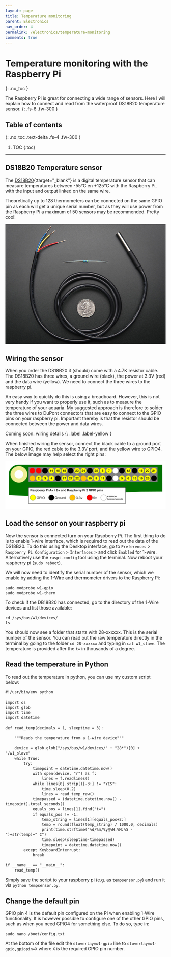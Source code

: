 ```yaml
---
layout: page
title: Temperature monitoring
parent: Electronics
nav_order: 4
permalink: /electronics/temperature-monitoring
comments: true
---
```


# Temperature monitoring with the Raspberry Pi
{: .no_toc }

The Raspberry Pi is great for connecting a wide range of sensors. Here I will explain how to connect and read from the waterproof DS18B20 temperature sensor.
{: .fs-6 .fw-300 }

## Table of contents
{: .no_toc .text-delta .fs-4 .fw-300 }

1. TOC
{:toc}
---

## DS18B20 Temperature sensor
The [DS18B20](https://www.adafruit.com/product/381){:target="_blank"} is a digital temperature sensor that can measure temperatures between -55°C en +125°C with the Raspberry Pi, with the input and output linked on the same wire.

Theoretically up to 128 thermometers can be connected on the same GPIO pin as each will get a unique serial number, but as they will use power from the Raspberry Pi a maximum of 50 sensors may be recommended. Pretty cool!

[![DS18B20](/assets/images/DS18B20-sensor.jpg?style=centerimgmed)](/assets/images/DS18B20-sensor.jpg)

## Wiring the sensor
When you order the DS18B20 it (should) come with a 4.7K resistor cable. The DS18B20 has three wires, a ground wire (black), the power at 3.3V (red) and the data wire (yellow). We need to connect the three wires to the raspberry pi.

An easy way to quickly do this is using a breadboard. However, this is not very handy if you want to properly use it, such as to measure the temperature of your aquaria. My suggested approach is therefore to solder the three wires to DuPont connectors that are easy to connect to the GPIO pins on your raspberry pi. Important thereby is that the resistor should be connected between the power and data wires.

Coming soon: wiring details
{: .label .label-yellow }

When finished wiring the sensor, connect the black cable to a ground port on your GPIO, the red cable to the 3.3V port, and the yellow wire to GPIO4. The below image may help select the right pins:

[![GPIO](/assets/images/gpio-numbers-pi2.png?style=centerimgmed)](/assets/images/gpio-numbers-pi2.png)


## Load the sensor on your raspberry pi
Now the sensor is connected turn on your Raspberry Pi. The first thing to do is to enable 1-wire interface, which is required to read out the data of the DS18B20. To do this using the Desktop interface, go to `Preferences` > `Raspberry Pi Configuration` > `Interfaces` > and click `Enabled` for 1-wire. Alternatively use the `raspi-config` tool using the terminal. Now reboot your raspberry pi (`sudo reboot`).

We will now need to identify the serial number of the sensor, which we enable by adding the 1-Wire and thermometer drivers to the Raspberry Pi:

```
sudo modprobe w1-gpio
sudo modprobe w1-therm
```

To check if the DB18B20 has connected, go to the directory of the 1-Wire devices and list those available:

```
cd /sys/bus/w1/devices/
ls
```

You should now see a folder that starts with 28-xxxxxx. This is the serial number of the sensor. You can read out the raw temperature directly in the terminal by going to the folder `cd 28-xxxxxx` and typing in `cat w1_slave`. The temperature is provided after the `t=` in thousands of a degree.

## Read the temperature in Python
To read out the temperature in python, you can use my custom script below:

```
#!/usr/bin/env python

import os
import glob
import time
import datetime

def read_temp(decimals = 1, sleeptime = 3):

    """Reads the temperature from a 1-wire device"""

    device = glob.glob("/sys/bus/w1/devices/" + "28*")[0] + "/w1_slave"
    while True:
        try:
            timepoint = datetime.datetime.now()
            with open(device, "r") as f:
                lines = f.readlines()
            while lines[0].strip()[-3:] != "YES":
                time.sleep(0.2)
                lines = read_temp_raw()
            timepassed = (datetime.datetime.now() - timepoint).total_seconds()
            equals_pos = lines[1].find("t=")
            if equals_pos != -1:
                temp_string = lines[1][equals_pos+2:]
                temp = round(float(temp_string) / 1000.0, decimals)
                print(time.strftime("%d/%m/%y@%H:%M:%S - ")+str(temp)+" C")
                time.sleep(sleeptime-timepassed)
                timepoint = datetime.datetime.now()
        except KeyboardInterrupt:
            break

if __name__ == "__main__":
    read_temp()
```

Simply save the script to your raspberry pi (e.g. as `tempsensor.py`) and run it via `python tempsensor.py`.

## Change the default pin
GPIO pin 4 is the default pin configured on the Pi when enabling 1-Wire functionality. It is however possible to configure one of the other GPIO pins, such as when you need GPIO4 for something else. To do so, type in:

```
sudo nano /boot/config.txt
```

At the bottom of the file edit the `dtoverlay=w1-gpio` line to
`dtoverlay=w1-gpio,gpiopin=X` where `X` is the required GPIO pin number.
